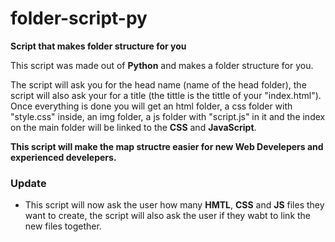 # folder-script-py
 **Script that makes folder structure for you**

 This script was made out of **Python** and makes a folder structure for you. 
 
The script will ask you for the head name (name of the head folder), the script will also ask your for a title (the tittle is the tittle of your "index.html").
Once everything is done you will get an html folder, a css folder with "style.css" inside, an img folder, a js folder with "script.js" in it and the index on the main folder will be linked to the **CSS** and **JavaScript**.

 **This script will make the map structre easier for new Web Develepers and experienced develepers.**

### Update
- This script will now ask the user how many **HMTL**, **CSS** and **JS** files they want to create, the script will also ask the user if they wabt to link the new files together.
